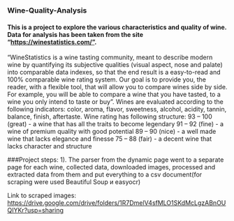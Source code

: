 ### Wine-Quality-Analysis
#### This is a project to explore the various characteristics and quality of wine. Data for analysis has been taken from the site “https://winestatistics.com/”.

“WineStatistics is a wine tasting community, meant to describe modern wine by quantifying its subjective qualities (visual aspect, nose and palate) into comparable data indexes, so that the end result is a easy-to-read and 100% comparable wine rating system.  Our goal is to provide you, the reader, with a flexible tool, that will allow you to compare wines side by side. For example, you will be able to compare a wine that you have tasted, to a wine you only intend to taste or buy”.
Wines are evaluated according to the following indicators:
color, aroma, flavor, sweetness, alcohol, acidity, tannin, balance, finish, aftertaste.
Wine rating has following structure:
93 – 100 (great) - a wine that has all the traits to become legendary
91 – 92 (fine) - a wine of premium quality with good potential
89 – 90 (nice) - a well made wine that lacks elegance and finesse
75 – 88 (fair) - a decent wine that lacks character and structure

###Project steps:
1). The parser from the dynamic page went to a separate page for each wine, collected data, downloaded images, processed and extracted data from them and put everything to a csv document(for scraping were used Beautiful Soup и easyocr)







Link to scraped images:
https://drive.google.com/drive/folders/1R7DmelV4sfMLO1SKdMcLgzABnOUQIYKr?usp=sharing
